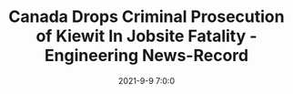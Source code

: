 ---
"title": "Canada Drops Criminal Prosecution of Kiewit In Jobsite Fatality - Engineering News-Record"
"date": "2021-9-9 7:0:0"
"feed_name": "GOOGLENEWSCONSTRUCTION"
"feed_website": "https://news.google.com/search?q=construction%2Bincident&hl=en-US&gl=US&ceid=US:en"
"feed_rss": "https://news.google.com/rss/search?q=construction%2Bincident&hl=en-US&gl=US&ceid=US:en"
"link": "https://www.enr.com/articles/52377-canada-drops-criminal-prosecution-of-kiewit-in-jobsite-fatality"
"file": "_posts/2021-1-1-ba3ea99ce140a475fb621da1d6923b64fed36d4e.md"
"accident": "0"
"drilling": "0"
"dead": "0"
"injured": "0"
---